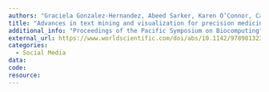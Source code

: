 ```yaml
---
authors: "Graciela Gonzalez-Hernandez, Abeed Sarker, Karen O’Connor, Casey Greene, Hongfang Liu"
title: "Advances in text mining and visualization for precision medicine"
additional_info: "Proceedings of the Pacific Symposium on Biocomputing"
external_url: https://www.worldscientific.com/doi/abs/10.1142/9789813235533_0051
categories:
  - Social Media 
data:
code: 
resource:
---
```

